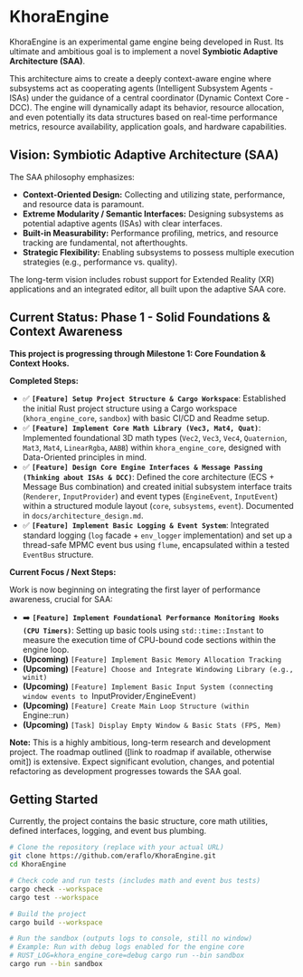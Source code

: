 # KhoraEngine

<!-- Badges placeholder: Add build status, license, CI status, etc. later -->
<!-- [![Build Status](...)](...) -->
<!-- [![License](...)](...) -->

KhoraEngine is an experimental game engine being developed in Rust. Its ultimate and ambitious goal is to implement a novel **Symbiotic Adaptive Architecture (SAA)**.

This architecture aims to create a deeply context-aware engine where subsystems act as cooperating agents (Intelligent Subsystem Agents - ISAs) under the guidance of a central coordinator (Dynamic Context Core - DCC). The engine will dynamically adapt its behavior, resource allocation, and even potentially its data structures based on real-time performance metrics, resource availability, application goals, and hardware capabilities.

## Vision: Symbiotic Adaptive Architecture (SAA)

The SAA philosophy emphasizes:

*   **Context-Oriented Design:** Collecting and utilizing state, performance, and resource data is paramount.
*   **Extreme Modularity / Semantic Interfaces:** Designing subsystems as potential adaptive agents (ISAs) with clear interfaces.
*   **Built-in Measurability:** Performance profiling, metrics, and resource tracking are fundamental, not afterthoughts.
*   **Strategic Flexibility:** Enabling subsystems to possess multiple execution strategies (e.g., performance vs. quality).

The long-term vision includes robust support for Extended Reality (XR) applications and an integrated editor, all built upon the adaptive SAA core.

## Current Status: Phase 1 - Solid Foundations & Context Awareness

**This project is progressing through Milestone 1: Core Foundation & Context Hooks.**

**Completed Steps:**

*   ✅ **`[Feature] Setup Project Structure & Cargo Workspace`**: Established the initial Rust project structure using a Cargo workspace (`khora_engine_core`, `sandbox`) with basic CI/CD and Readme setup.
*   ✅ **`[Feature] Implement Core Math Library (Vec3, Mat4, Quat)`**: Implemented foundational 3D math types (`Vec2`, `Vec3`, `Vec4`, `Quaternion`, `Mat3`, `Mat4`, `LinearRgba`, `AABB`) within `khora_engine_core`, designed with Data-Oriented principles in mind.
*   ✅ **`[Feature] Design Core Engine Interfaces & Message Passing (Thinking about ISAs & DCC)`**: Defined the core architecture (ECS + Message Bus combination) and created initial subsystem interface traits (`Renderer`, `InputProvider`) and event types (`EngineEvent`, `InputEvent`) within a structured module layout (`core`, `subsystems`, `event`). Documented in `docs/architecture_design.md`.
*   ✅ **`[Feature] Implement Basic Logging & Event System`**: Integrated standard logging (`log` facade + `env_logger` implementation) and set up a thread-safe MPMC event bus using `flume`, encapsulated within a tested `EventBus` structure.

**Current Focus / Next Steps:**

Work is now beginning on integrating the first layer of performance awareness, crucial for SAA:

*   ➡️ **`[Feature] Implement Foundational Performance Monitoring Hooks (CPU Timers)`**: Setting up basic tools using `std::time::Instant` to measure the execution time of CPU-bound code sections within the engine loop.
*   **(Upcoming)** `[Feature] Implement Basic Memory Allocation Tracking`
*   **(Upcoming)** `[Feature] Choose and Integrate Windowing Library (e.g., winit)`
*   **(Upcoming)** `[Feature] Implement Basic Input System (connecting window events to `InputProvider`/`EngineEvent`)`
*   **(Upcoming)** `[Feature] Create Main Loop Structure (within `Engine::run`)`
*   **(Upcoming)** `[Task] Display Empty Window & Basic Stats (FPS, Mem)`

**Note:** This is a highly ambitious, long-term research and development project. The roadmap outlined ([link to roadmap if available, otherwise omit]) is extensive. Expect significant evolution, changes, and potential refactoring as development progresses towards the SAA goal.

## Getting Started

Currently, the project contains the basic structure, core math utilities, defined interfaces, logging, and event bus plumbing.

```bash
# Clone the repository (replace with your actual URL)
git clone https://github.com/eraflo/KhoraEngine.git
cd KhoraEngine

# Check code and run tests (includes math and event bus tests)
cargo check --workspace
cargo test --workspace

# Build the project
cargo build --workspace

# Run the sandbox (outputs logs to console, still no window)
# Example: Run with debug logs enabled for the engine core
# RUST_LOG=khora_engine_core=debug cargo run --bin sandbox
cargo run --bin sandbox